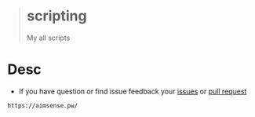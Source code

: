 > # scripting
> My all scripts

# Desc
- If you have question or find issue feedback your [issues](https://github.com/kubilayuzun08/scripting/issues) or [pull request](https://github.com/kubilayuzun08/scripting/pulls)

`https://aimsense.pw/`
